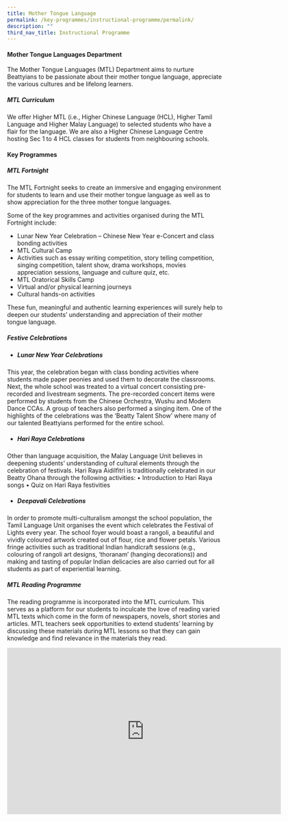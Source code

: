 ```yaml
---
title: Mother Tongue Language
permalink: /key-programmes/instructional-programme/permalink/
description: ""
third_nav_title: Instructional Programme
---
```

#### Mother Tongue Languages Department

The Mother Tongue Languages (MTL) Department aims to nurture Beattyians to be passionate about their mother tongue language, appreciate the various cultures and be lifelong learners.

##### **MTL Curriculum**
We offer Higher MTL (i.e., Higher Chinese Language (HCL), Higher Tamil Language and Higher Malay Language) to selected students who have a flair for the language. We are also a Higher Chinese Language Centre hosting Sec 1 to 4 HCL classes for students from neighbouring schools.

#### **Key Programmes**

##### **MTL Fortnight**
The MTL Fortnight seeks to create an immersive and engaging environment for students to learn and use their mother tongue language as well as to show appreciation for the three mother tongue languages.

Some of the key programmes and activities organised during the MTL Fortnight include:
-	Lunar New Year Celebration –  Chinese New Year e-Concert and class bonding activities
-	MTL Cultural Camp
-	Activities such as essay writing competition, story telling competition, singing competition, talent show, drama workshops, movies appreciation sessions, language and culture quiz, etc.
-	MTL Oratorical Skills Camp
-	Virtual and/or physical learning journeys
-	Cultural hands-on activities

These fun, meaningful and authentic learning experiences will surely help to deepen our students’ understanding and appreciation of their mother tongue language.

##### **Festive Celebrations**
- ##### **Lunar New Year Celebrations**
This year, the celebration began with class bonding activities where students made paper peonies and used them to decorate the classrooms. Next, the whole school was treated to a virtual concert consisting pre-recorded and livestream segments. The pre-recorded concert items were performed by students from the Chinese Orchestra, Wushu and Modern Dance CCAs. A group of teachers also performed a singing item. One of the highlights of the celebrations was the ‘Beatty Talent Show’ where many of our talented Beattyians performed for the entire school.

- ##### **Hari Raya Celebrations**
Other than language acquisition, the Malay Language Unit believes in deepening students’ understanding of cultural elements through the celebration of festivals. Hari Raya Aidilfitri is traditionally celebrated in our Beatty Ohana through the following activities:
•	Introduction to Hari Raya songs
•	Quiz on Hari Raya festivities


- ##### **Deepavali Celebrations**
In order to promote multi-culturalism amongst the school population, the Tamil Language Unit organises the event which celebrates the Festival of Lights every year. The school foyer would boast a rangoli, a beautiful and vividly coloured artwork created out of flour, rice and flower petals. Various fringe activities such as traditional Indian handicraft sessions (e.g., colouring of rangoli art designs, ‘thoranam’ (hanging decorations)) and making and tasting of popular Indian delicacies are also carried out for all students as part of experiential learning.

##### **MTL Reading Programme**
The reading programme is incorporated into the MTL curriculum. This serves as a platform for our students to inculcate the love of reading varied MTL texts which come in the form of newspapers, novels, short stories and articles. MTL teachers seek opportunities to extend students’ learning by discussing these materials during MTL lessons so that they can gain knowledge and find relevance in the materials they read.


<div align="center"><iframe src="https://docs.google.com/presentation/d/e/2PACX-1vRKMIvblZTC0NeHPukpaPAtQGYzZpMI4BFfxTcbFdrkebHsKXXR5d2h46MMOEF2Qma9uwq7B3XnTtvl/embed?start=true&amp;loop=true&amp;delayms=3000" frameborder="0" width="640" height="389" allowfullscreen="true"></iframe></div>